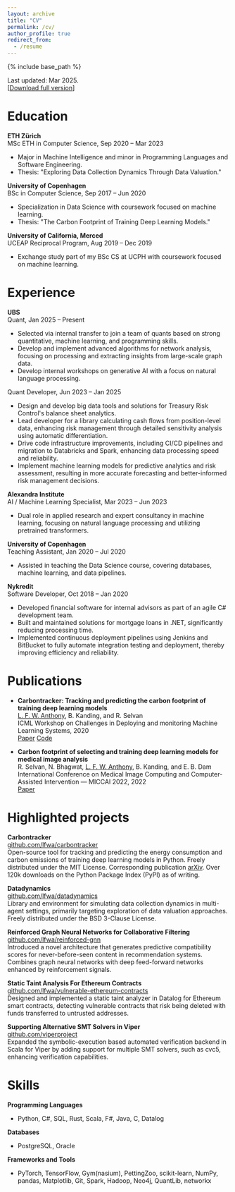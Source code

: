 ```yaml
---
layout: archive
title: "CV"
permalink: /cv/
author_profile: true
redirect_from:
  - /resume
---
```


{% include base_path %}

Last updated: Mar 2025.\
[[Download full version](../files/cv.pdf)]

Education
======
**ETH Zürich**\
MSc ETH in Computer Science, Sep 2020 &ndash; Mar 2023
* Major in Machine Intelligence and minor in Programming Languages and Software Engineering.
* Thesis: "Exploring Data Collection Dynamics Through Data Valuation."

**University of Copenhagen**\
BSc in Computer Science, Sep 2017 &ndash; Jun 2020
* Specialization in Data Science with coursework focused on machine learning.
* Thesis: "The Carbon Footprint of Training Deep Learning Models."

**University of California, Merced**\
UCEAP Reciprocal Program, Aug 2019 &ndash; Dec 2019
* Exchange study part of my BSc CS at UCPH with coursework focused on machine learning.

Experience
======
**UBS**\
Quant, Jan 2025 &ndash; Present
* Selected via internal transfer to join a team of quants based on strong quantitative, machine learning, and programming skills.
* Develop and implement advanced algorithms for network analysis, focusing on processing and extracting insights from large-scale graph data.
* Develop internal workshops on generative AI with a focus on natural language processing.

Quant Developer, Jun 2023 &ndash; Jan 2025
* Design and develop big data tools and solutions for Treasury Risk Control's balance sheet analytics.
* Lead developer for a library calculating cash flows from position-level data, enhancing risk management through detailed sensitivity analysis using automatic differentiation.
* Drive code infrastructure improvements, including CI/CD pipelines and migration to Databricks and Spark, enhancing data processing speed and reliability.
* Implement machine learning models for predictive analytics and risk assessment, resulting in more accurate forecasting and better-informed risk management decisions.

**Alexandra Institute**\
AI / Machine Learning Specialist, Mar 2023 &ndash; Jun 2023
* Dual role in applied research and expert consultancy in machine learning, focusing on natural language processing and utilizing pretrained transformers.

**University of Copenhagen**\
Teaching Assistant, Jan 2020 &ndash; Jul 2020
* Assisted in teaching the Data Science course, covering databases, machine learning, and data pipelines.

**Nykredit**\
Software Developer, Oct 2018 &ndash; Jan 2020
* Developed financial software for internal advisors as part of an agile C\# development team.
* Built and maintained solutions for mortgage loans in .NET, significantly reducing processing time.
* Implemented continuous deployment pipelines using Jenkins and BitBucket to fully automate integration testing and deployment, thereby improving efficiency and reliability.

Publications
======
* **Carbontracker: Tracking and predicting the carbon footprint of training deep learning models**\
<ins>L. F. W. Anthony</ins>, B. Kanding, and R. Selvan\
ICML Workshop on Challenges in Deploying and monitoring Machine Learning Systems, 2020\
<a href="https://arxiv.org/abs/2007.03051" class="btn btn-sm z-depth-0" role="button" target="_blank" rel="noopener noreferrer">Paper</a> <a href="https://github.com/lfwa/carbontracker" class="btn btn-sm z-depth-0" role="button" target="_blank" rel="noopener noreferrer">Code</a>

* **Carbon footprint of selecting and training deep learning models for medical image analysis**\
R. Selvan, N. Bhagwat, <ins>L. F. W. Anthony</ins>, B. Kanding, and E. B. Dam\
International Conference on Medical Image Computing and Computer-Assisted Intervention &mdash; MICCAI 2022, 2022\
<a href="https://arxiv.org/abs/2203.02202" class="btn btn-sm z-depth-0" role="button" target="_blank" rel="noopener noreferrer">Paper</a>

Highlighted projects
======
**Carbontracker**\
[github.com/lfwa/carbontracker](https://github.com/lfwa/carbontracker)\
Open-source tool for tracking and predicting the energy consumption and carbon emissions of training deep learning models in Python. Freely distributed under the MIT License. Corresponding publication [arXiv](https://arxiv.org/abs/2007.03051). Over $120$k downloads on the Python Package Index (PyPI) as of writing.

**Datadynamics**\
[github.com/lfwa/datadynamics](https://github.com/lfwa/datadynamics)\
Library and environment for simulating data collection dynamics in multi-agent settings, primarily targeting exploration of data valuation approaches. Freely distributed under the BSD 3-Clause License.

**Reinforced Graph Neural Networks for Collaborative Filtering**\
[github.com/lfwa/reinforced-gnn](https://github.com/lfwa/reinforced-gnn)\
Introduced a novel architecture that generates predictive compatibility scores for never-before-seen content in recommendation systems. Combines graph neural networks with deep feed-forward networks enhanced by reinforcement signals.

**Static Taint Analysis For Ethereum Contracts**\
[github.com/lfwa/vulnerable-ethereum-contracts](https://github.com/lfwa/vulnerable-ethereum-contracts)\
Designed and implemented a static taint analyzer in Datalog for Ethereum smart contracts, detecting vulnerable contracts that risk being deleted with funds transferred to untrusted addresses.

**Supporting Alternative SMT Solvers in Viper**\
[github.com/viperproject](https://github.com/viperproject)\
Expanded the symbolic-execution based automated verification backend in Scala for Viper by adding support for multiple SMT solvers, such as cvc5, enhancing verification capabilities.

Skills
======
**Programming Languages**
* Python, C#, SQL, Rust, Scala, F#, Java, C, Datalog

**Databases**
* PostgreSQL, Oracle

**Frameworks and Tools**
* PyTorch, TensorFlow, Gym(nasium), PettingZoo, scikit-learn, NumPy, pandas, Matplotlib, Git, Spark, Hadoop, Neo4j, QuantLib, networkx
